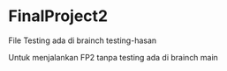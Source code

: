 # FinalProject2
File Testing ada di brainch testing-hasan

Untuk menjalankan FP2 tanpa testing ada di brainch main
